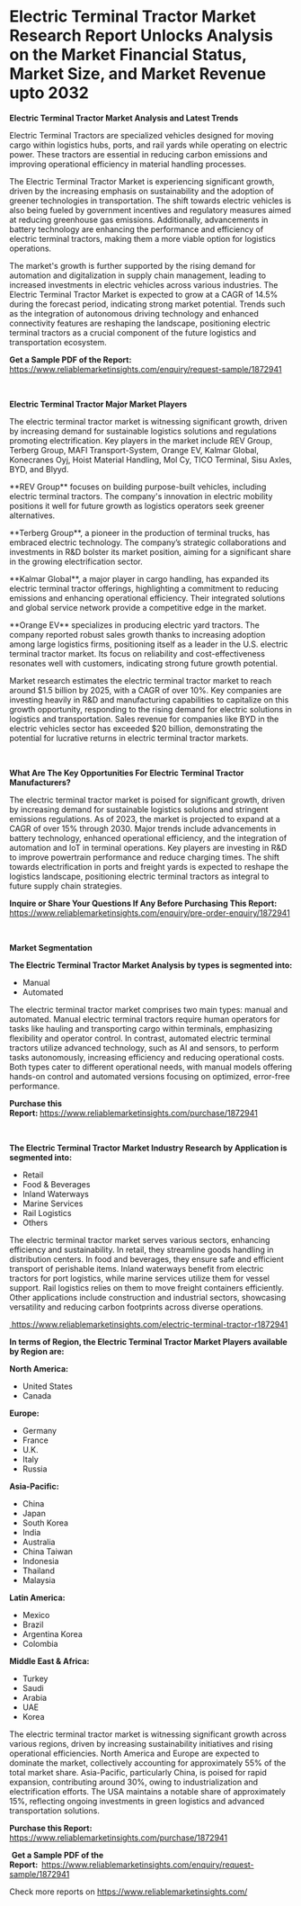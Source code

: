 <p><h1>Electric Terminal Tractor Market Research Report Unlocks Analysis on the Market Financial Status, Market Size, and Market Revenue upto 2032</h1></p><p><strong>Electric Terminal Tractor Market Analysis and Latest Trends</strong></p>
<p><p>Electric Terminal Tractors are specialized vehicles designed for moving cargo within logistics hubs, ports, and rail yards while operating on electric power. These tractors are essential in reducing carbon emissions and improving operational efficiency in material handling processes. </p><p>The Electric Terminal Tractor Market is experiencing significant growth, driven by the increasing emphasis on sustainability and the adoption of greener technologies in transportation. The shift towards electric vehicles is also being fueled by government incentives and regulatory measures aimed at reducing greenhouse gas emissions. Additionally, advancements in battery technology are enhancing the performance and efficiency of electric terminal tractors, making them a more viable option for logistics operations.</p><p>The market's growth is further supported by the rising demand for automation and digitalization in supply chain management, leading to increased investments in electric vehicles across various industries. The Electric Terminal Tractor Market is expected to grow at a CAGR of 14.5% during the forecast period, indicating strong market potential. Trends such as the integration of autonomous driving technology and enhanced connectivity features are reshaping the landscape, positioning electric terminal tractors as a crucial component of the future logistics and transportation ecosystem.</p></p>
<p><strong>Get a Sample PDF of the Report:&nbsp;</strong> <a href="https://www.reliablemarketinsights.com/enquiry/request-sample/1872941?utm_campaign=2240&utm_medium=2&utm_source=Github&utm_content=ia&utm_term=30032025&utm_id=electric-terminal-tractor">https://www.reliablemarketinsights.com/enquiry/request-sample/1872941</a></p>
<p>&nbsp;</p>
<p><strong>Electric Terminal Tractor Major Market Players</strong></p>
<p><p>The electric terminal tractor market is witnessing significant growth, driven by increasing demand for sustainable logistics solutions and regulations promoting electrification. Key players in the market include REV Group, Terberg Group, MAFI Transport-System, Orange EV, Kalmar Global, Konecranes Oyj, Hoist Material Handling, Mol Cy, TICO Terminal, Sisu Axles, BYD, and Blyyd.</p><p>**REV Group** focuses on building purpose-built vehicles, including electric terminal tractors. The company's innovation in electric mobility positions it well for future growth as logistics operators seek greener alternatives. </p><p>**Terberg Group**, a pioneer in the production of terminal trucks, has embraced electric technology. The company’s strategic collaborations and investments in R&D bolster its market position, aiming for a significant share in the growing electrification sector.</p><p>**Kalmar Global**, a major player in cargo handling, has expanded its electric terminal tractor offerings, highlighting a commitment to reducing emissions and enhancing operational efficiency. Their integrated solutions and global service network provide a competitive edge in the market.</p><p>**Orange EV** specializes in producing electric yard tractors. The company reported robust sales growth thanks to increasing adoption among large logistics firms, positioning itself as a leader in the U.S. electric terminal tractor market. Its focus on reliability and cost-effectiveness resonates well with customers, indicating strong future growth potential.</p><p>Market research estimates the electric terminal tractor market to reach around $1.5 billion by 2025, with a CAGR of over 10%. Key companies are investing heavily in R&D and manufacturing capabilities to capitalize on this growth opportunity, responding to the rising demand for electric solutions in logistics and transportation. Sales revenue for companies like BYD in the electric vehicles sector has exceeded $20 billion, demonstrating the potential for lucrative returns in electric terminal tractor markets.</p></p>
<p>&nbsp;</p>
<p><strong>What Are The Key Opportunities For Electric Terminal Tractor Manufacturers?</strong></p>
<p><p>The electric terminal tractor market is poised for significant growth, driven by increasing demand for sustainable logistics solutions and stringent emissions regulations. As of 2023, the market is projected to expand at a CAGR of over 15% through 2030. Major trends include advancements in battery technology, enhanced operational efficiency, and the integration of automation and IoT in terminal operations. Key players are investing in R&D to improve powertrain performance and reduce charging times. The shift towards electrification in ports and freight yards is expected to reshape the logistics landscape, positioning electric terminal tractors as integral to future supply chain strategies.</p></p>
<p><strong>Inquire or Share Your Questions If Any Before Purchasing This Report:</strong> <a href="https://www.reliablemarketinsights.com/enquiry/pre-order-enquiry/1872941?utm_campaign=2240&utm_medium=2&utm_source=Github&utm_content=ia&utm_term=30032025&utm_id=electric-terminal-tractor">https://www.reliablemarketinsights.com/enquiry/pre-order-enquiry/1872941</a></p>
<p>&nbsp;</p>
<p><strong>Market Segmentation</strong></p>
<p><strong>The Electric Terminal Tractor Market Analysis by types is segmented into:</strong></p>
<p><ul><li>Manual</li><li>Automated</li></ul></p>
<p><p>The electric terminal tractor market comprises two main types: manual and automated. Manual electric terminal tractors require human operators for tasks like hauling and transporting cargo within terminals, emphasizing flexibility and operator control. In contrast, automated electric terminal tractors utilize advanced technology, such as AI and sensors, to perform tasks autonomously, increasing efficiency and reducing operational costs. Both types cater to different operational needs, with manual models offering hands-on control and automated versions focusing on optimized, error-free performance.</p></p>
<p><strong>Purchase this Report:&nbsp;</strong><a href="https://www.reliablemarketinsights.com/purchase/1872941?utm_campaign=2240&utm_medium=2&utm_source=Github&utm_content=ia&utm_term=30032025&utm_id=electric-terminal-tractor">https://www.reliablemarketinsights.com/purchase/1872941</a></p>
<p>&nbsp;</p>
<p><strong>The Electric Terminal Tractor Market Industry Research by Application is segmented into:</strong></p>
<p><ul><li>Retail</li><li>Food & Beverages</li><li>Inland Waterways</li><li>Marine Services</li><li>Rail Logistics</li><li>Others</li></ul></p>
<p><p>The electric terminal tractor market serves various sectors, enhancing efficiency and sustainability. In retail, they streamline goods handling in distribution centers. In food and beverages, they ensure safe and efficient transport of perishable items. Inland waterways benefit from electric tractors for port logistics, while marine services utilize them for vessel support. Rail logistics relies on them to move freight containers efficiently. Other applications include construction and industrial sectors, showcasing versatility and reducing carbon footprints across diverse operations.</p></p>
<p><a href="https://www.reliablemarketinsights.com/electric-terminal-tractor-r1872941?utm_campaign=2240&utm_medium=2&utm_source=Github&utm_content=ia&utm_term=30032025&utm_id=electric-terminal-tractor">&nbsp;https://www.reliablemarketinsights.com/electric-terminal-tractor-r1872941</a></p>
<p><strong>In terms of Region, the Electric Terminal Tractor Market Players available by Region are:</strong></p>
<p>
    <p> <strong> North America: </strong>
        <ul>
            <li>United States</li>
            <li>Canada</li>
        </ul>
        </p> 
    <p> <strong> Europe: </strong>
        <ul>
            <li>Germany</li>
            <li>France</li>
            <li>U.K.</li>
            <li>Italy</li>
            <li>Russia</li>
        </ul>
        </p> 
    <p> <strong> Asia-Pacific: </strong>
        <ul>
            <li>China</li>
            <li>Japan</li>
            <li>South Korea</li>
            <li>India</li>
            <li>Australia</li>
            <li>China Taiwan</li>
            <li>Indonesia</li>
            <li>Thailand</li>
            <li>Malaysia</li>
        </ul>
        </p> 
    <p> <strong> Latin America: </strong>
        <ul>
            <li>Mexico</li>
            <li>Brazil</li>
            <li>Argentina Korea</li>
            <li>Colombia</li>
        </ul>
        </p> 
    <p> <strong> Middle East & Africa: </strong>
        <ul>
            <li>Turkey</li>
            <li>Saudi</li>
            <li>Arabia</li>
            <li>UAE</li>
            <li>Korea</li>
        </ul>
    </p>
    </p>
<p><p>The electric terminal tractor market is witnessing significant growth across various regions, driven by increasing sustainability initiatives and rising operational efficiencies. North America and Europe are expected to dominate the market, collectively accounting for approximately 55% of the total market share. Asia-Pacific, particularly China, is poised for rapid expansion, contributing around 30%, owing to industrialization and electrification efforts. The USA maintains a notable share of approximately 15%, reflecting ongoing investments in green logistics and advanced transportation solutions.</p></p>
<p><strong>Purchase this Report: </strong><a href="https://www.reliablemarketinsights.com/purchase/1872941?utm_campaign=2240&utm_medium=2&utm_source=Github&utm_content=ia&utm_term=30032025&utm_id=electric-terminal-tractor">https://www.reliablemarketinsights.com/purchase/1872941</a></p>
<p>&nbsp;<strong>Get a Sample PDF of the Report:&nbsp;&nbsp;</strong><a href="https://www.reliablemarketinsights.com/enquiry/request-sample/1872941?utm_campaign=2240&utm_medium=2&utm_source=Github&utm_content=ia&utm_term=30032025&utm_id=electric-terminal-tractor">https://www.reliablemarketinsights.com/enquiry/request-sample/1872941</a></p>
<p><strong></strong></p>
<p>Check more reports on <a href="https://www.reliablemarketinsights.com/?utm_campaign=2240&utm_medium=2&utm_source=Github&utm_content=ia&utm_term=30032025&utm_id=electric-terminal-tractor">https://www.reliablemarketinsights.com/</a></p>